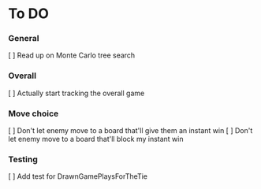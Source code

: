 ﻿# To DO

### General
[ ] Read up on Monte Carlo tree search

### Overall 
[ ] Actually start tracking the overall game

### Move choice
[ ] Don't let enemy move to a board that'll give them an instant win
[ ] Don't let enemy move to a board that'll block my instant win

### Testing
[ ] Add test for DrawnGamePlaysForTheTie